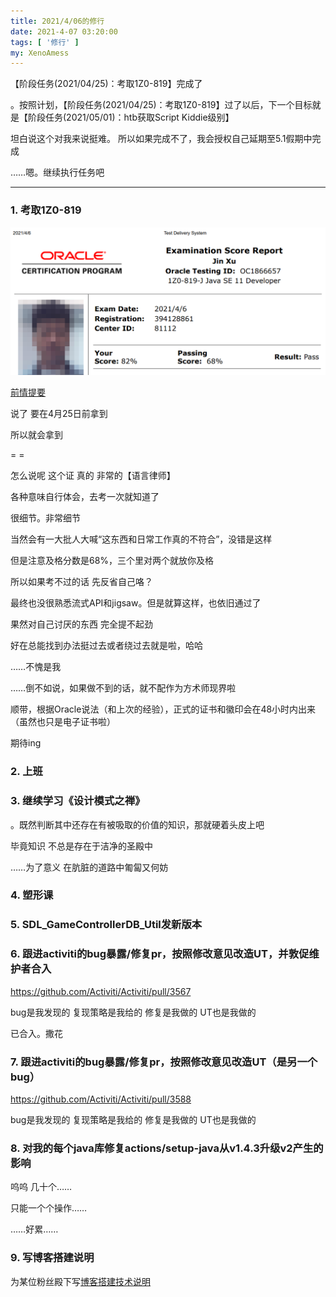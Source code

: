 ```yaml
---
title: 2021/4/06的修行
date: 2021-4-07 03:20:00
tags: [ '修行' ]
my: XenoAmess
---
```


【阶段任务(2021/04/25)：考取1Z0-819】完成了

。按照计划，【阶段任务(2021/04/25)：考取1Z0-819】过了以后，下一个目标就是【阶段任务(2021/05/01)：htb获取Script Kiddie级别】

坦白说这个对我来说挺难。 所以如果完成不了，我会授权自己延期至5.1假期中完成

……嗯。继续执行任务吧

---

### 1. 考取1Z0-819

![1Z0-819](/resources/20210406修行/1Z0-819.png)

[前情提要](/2021/03/14/20210314OracleJavaSE11专业证书限时促销/)

说了 要在4月25日前拿到

所以就会拿到

= =

怎么说呢 这个证 真的 非常的【语言律师】

各种意味自行体会，去考一次就知道了

很细节。非常细节

当然会有一大批人大喊“这东西和日常工作真的不符合”，没错是这样

但是注意及格分数是68%，三个里对两个就放你及格

所以如果考不过的话 先反省自己咯？

最终也没很熟悉流式API和jigsaw。但是就算这样，也依旧通过了

果然对自己讨厌的东西 完全提不起劲

好在总能找到办法挺过去或者绕过去就是啦，哈哈

……不愧是我

……倒不如说，如果做不到的话，就不配作为方术师现界啦

顺带，根据Oracle说法（和上次的经验），正式的证书和徽印会在48小时内出来（虽然也只是电子证书啦）

期待ing

### 2. 上班

### 3. 继续学习《设计模式之禅》

。既然判断其中还存在有被吸取的价值的知识，那就硬着头皮上吧

毕竟知识 不总是存在于洁净的圣殿中

……为了意义 在肮脏的道路中匍匐又何妨

### 4. 塑形课

### 5. SDL_GameControllerDB_Util发新版本

### 6. 跟进activiti的bug暴露/修复pr，按照修改意见改造UT，并敦促维护者合入

https://github.com/Activiti/Activiti/pull/3567

bug是我发现的 复现策略是我给的 修复是我做的 UT也是我做的

已合入。撒花

### 7. 跟进activiti的bug暴露/修复pr，按照修改意见改造UT（是另一个bug）

https://github.com/Activiti/Activiti/pull/3588

bug是我发现的 复现策略是我给的 修复是我做的 UT也是我做的

### 8. 对我的每个java库修复actions/setup-java从v1.4.3升级v2产生的影响

呜呜 几十个……

只能一个个操作……

……好累……

### 9. 写博客搭建说明

为某位粉丝殿下写[博客搭建技术说明](/2021/04/07/20210407博客搭建技术说明/)
